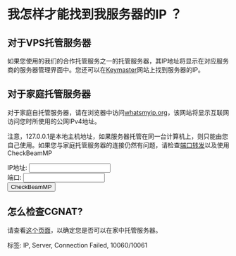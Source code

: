 # 我怎样才能找到我服务器的IP ？

## 对于VPS托管服务器

如果您使用的我们的合作托管服务之一的托管服务器，其IP地址将显示在对应服务商的服务器管理界面中。您还可以在[Keymaster](https://keymaster.beammp.com/login)网站上找到服务器的IP。

## 对于家庭托管服务器

对于家庭自托管服务器，请在浏览器中访问[whatsmyip.org](https://whatsmyip.org)，该网站将显示互联网访问您时所使用的公网IPv4地址。

注意，127.0.0.1是本地主机地址，如果服务器托管在同一台计算机上，则只能由您自己使用。如果您与家庭托管服务器的连接仍然有问题，请检查[端口转发](https://docs.beammp.com/server/port-forwarding/)以及使用CheckBeamMP

<form action="https://check.beammp.com/api/v2/beammp" method="get" target="_blank">
  <label for="ip">IP地址:</label>
  <input type="text" id="ip" name="ip"><br>
  <label for="port">端口:</label>
  <input type="text" id="port" name="port"><br>
  <input type="submit" value="CheckBeamMP">
</form>

## 怎么检查CGNAT?

请查看[这个页面](https://docs.beammp.com/FAQ/How-to-check-for-CGNAT/)，以确定您是否可以在家中托管服务器。

标签: IP, Server, Connection Failed, 10060/10061
